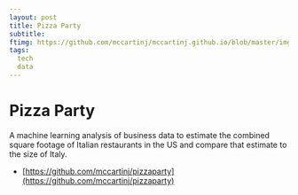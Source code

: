 ```yaml
---
layout: post
title: Pizza Party
subtitle: 
ftimg: https://github.com/mccartinj/mccartinj.github.io/blob/master/img/pizzaparty/meltypizza.jpg?raw=true
tags:
  tech
  data
---
```


# Pizza Party

A machine learning analysis of business data to estimate the combined square footage of Italian restaurants in the US and compare that estimate to the size of Italy.
* [https://github.com/mccartinj/pizzaparty](https://github.com/mccartinj/pizzaparty) 
